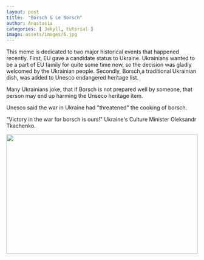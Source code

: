 ```yaml
---
layout: post
title:  "Borsch & Le Borsch"
author: Anastasia
categories: [ Jekyll, tutorial ]
image: assets/images/6.jpg
---
```

This meme is dedicated to two major historical events that happened recently. 
First, EU gave a candidate status to Ukraine. Ukrainians wanted to be a part of EU family for quite some time now, so the decision was gladly welcomed by the Ukrainian people.
Secondly, Borsch,a  traditional Ukrainian dish, was  added to Unesco endangered heritage list. 

Many Ukrainians joke, that if Borsch is not prepared well by someone, that person may end up harming the Unseco heritage item. 

Unesco said the war in Ukraine had "threatened" the cooking of borsch.

"Victory in the war for borsch is ours!" Ukraine's Culture Minister Oleksandr Tkachenko.
<p><image style="width:100%;" height="315" src="https://www.koolinar.ru/all_image/recipes/62/62723/recipe_2151445e-d6f9-4026-a01b-249c8dc4011c.jpg" frameborder="0" allowfullscreen></image></p>